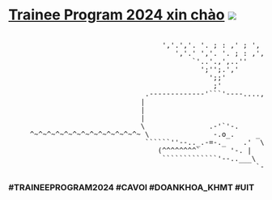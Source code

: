 # [Trainee Program 2024 xin chào](https://www.facebook.com/DoanHoiKHMT) ![](https://user-images.githubusercontent.com/18350557/176309783-0785949b-9127-417c-8b55-ab5a4333674e.gif) 
<pre font-size="30px">

                                    ','.','. '. ; : ,' ; ', ','
                                       ','.' ','. '. ; : ,','
                                           `'..'.,',..''
                                             ';'';.','
                                               ';;'
                                                ;'
                                .-------------'```'----....,,__                        _,
                               |                               `'`'`'`'-.,.__        .'(
                               |                                             `'--._.'   )
                               |                                                   `'-.<
                               \               .-'`'-.                            -.    `\
     ^~^~^~^~^~^~^~^~^~^~^~^~^~ \               -.o_.     _                     _,-'`\    |^~^~^~^~^~~^~^~^~^~^~^~^
                                ``````''--.._.-=-._    .'  \            _,,--'`      `-._(
                                   (^^^^^^^^`       '-. |    \  __,,..--'                 
                                    `````````````'--..___\    |`
                                                          `-.,'
</pre>

### #TRAINEEPROGRAM2024 #CAVOI #DOANKHOA_KHMT #UIT ###
